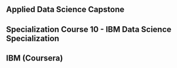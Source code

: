 ## Applied Data Science Capstone

## Specialization Course 10 - IBM Data Science Specialization

## IBM (Coursera)
